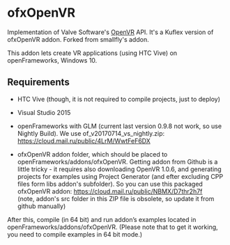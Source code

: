 ofxOpenVR 
====================
Implementation of Valve Software's [OpenVR](https://github.com/ValveSoftware/openvr) API.
It's a Kuflex version of ofxOpenVR addon. Forked from smallfly's addon. 

This addon lets create VR applications (using HTC Vive) on openFrameworks, Windows 10.

## Requirements

* HTC Vive (though, it is not required to compile projects, just to deploy)

* Visual Studio 2015

* openFrameworks with GLM (current last version 0.9.8 not work, so use Nightly Build). 
We use of_v20170714_vs_nightly.zip: https://cloud.mail.ru/public/4LrM/WwtFeF6DX

* ofxOpenVR addon folder, which should be placed to openFrameworks/addons/ofxOpenVR. 
Getting addon from Github is a little tricky - it requires also downloading OpenVR 1.0.6, 
and generating projects for examples using Project Generator (and efter excluding CPP files form libs addon's subfolder). 
So you can use this packaged ofxOpenVR addon: https://cloud.mail.ru/public/NBMX/D7thr2h7f  
(note, addon's src folder in this ZIP file is obsolete, so update it from github manually)


After this, compile (in 64 bit) and run addon’s examples located in openFrameworks/addons/ofxOpenVR.
(Please note that to get it working, you need to compile examples in 64 bit mode.)



